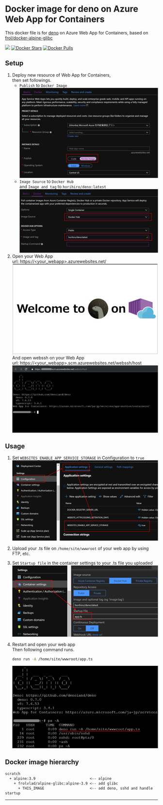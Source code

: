 # Docker image for deno on Azure Web App for Containers
This docker file is  for [deno](https://github.com/denoland/deno/) on Azure Web App for Containers, based on [frol/docker-alpine-glibc
](https://github.com/frol/docker-alpine-glibc)

[![](https://images.microbadger.com/badges/image/horihiro/deno.svg)](https://microbadger.com/images/horihiro/deno "Get your own image badge on microbadger.com")
[![Docker Stars](https://img.shields.io/docker/stars/horihiro/deno.svg?style=flat-square)](https://hub.docker.com/r/horihiro/deno/)
[![Docker Pulls](https://img.shields.io/docker/pulls/horihiro/deno.svg?style=flat-square)](https://hub.docker.com/r/horihiro/deno/)

## Setup

1. Deploy new resource of Web App for Containers,<br>
   then set followings.
    - `Publish` to `Docker Image`<br>
  ![./deploy_settings_publish.png](./deploy_settings_publish.png)
    - `Image Source` to `Docker Hub`<br>
    and `Image and tag` to `horihiro/deno:latest`<br>
  ![./deploy_settings_container.png](./deploy_settings_container.png)
1. Open your Web App<br>
  url: https://\<your_webapp>.azurewebsites.net/
  ![./deno_on_webapp.png](./deno_on_webapp.png)
  And open webssh on your Web App<br>
  url: https://\<your_webapp>.scm.azurewebsites.net/webssh/host
  ![./webssh_on_webapp.png](./webssh_on_webapp.png)

## Usage

1. Set `WEBSITES_ENABLE_APP_SERVICE_STORAGE` in Configuration to `true`
![./application_settings.png](./application_settings.png)
1. Upload your .ts file on `/home/site/wwwroot` of your web app by using FTP, etc.
1. Set `Startup file` in the container settings to your .ts file you uploaded<br>
  ![./startup_settings.png](./startup_settings.png)
1. Restart and open your web app<br>
  Then following command runs.
    ```sh
    deno run -A /home/site/wwwroot/app.ts
    ```
    
    ![./running_app.png](./running_app.png)

## Docker image hierarchy
```
scratch
  + alpine:3.9                         <-- alpine
    + frolvlad/alpine-glibc:alpine-3.9 <-- add glibc
      + THIS_IMAGE                     <-- add deno, sshd and handle startup
```

----

